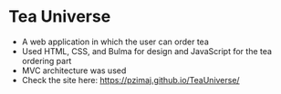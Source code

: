 # Tea Universe

* A web application in which the user can order tea
* Used HTML, CSS, and Bulma for design and JavaScript for the tea ordering part
* MVC architecture was used
* Check the site here: https://pzimaj.github.io/TeaUniverse/
